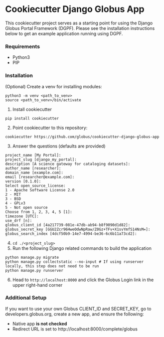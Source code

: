 
# Cookiecutter Django Globus App

This cookiecutter project serves as a starting point for using the Django Globus Portal Framework (DGPF). Please
see the installation instructions below to get an example application running using DGPF.

### Requirements
* Python3
* PIP

### Installation
(Optional) Create a venv for installing modules:
```
python3 -m venv <path_to_venv> 
source <path_to_venv>/bin/activate
```
1. Install cookiecutter
```
pip install cookiecutter
```
2. Point cookiecutter to this repository:
```
cookiecutter https://github.com/globus/cookiecutter-django-globus-app
```
3. Answer the questions (defaults are provided)
```
project_name [My Portal]: 
project_slug [django_my_portal]: 
description [A science gateway for cataloging datasets]: 
author_name [researcher]: 
domain_name [example.com]: 
email [researcher@example.com]: 
version [0.1.0]: 
Select open_source_license:
1 - Apache Software License 2.0
2 - MIT
3 - BSD
4 - GPLv3
5 - Not open source
Choose from 1, 2, 3, 4, 5 [1]: 
timezone [UTC]: 
use_drf [n]: 
globus_client_id [4a217739-081e-47db-ab94-b8f9090d1d82]: 
globus_secret_key [GGU2Zcr96HweOdwNpRaw/Z0Gz+TFv+X1svYmfS14NsM=]: 
globus_search_index [4dcf50b9-14e7-4994-be36-6c6b11a73cd2]: 
```
4. `cd ./<project_slug>`
5. Run the following Django related commands to build the application
```
python manage.py migrate
python manage.py collectstatic --no-input # If using runserver locally, this step does not need to be run
python manage.py runserver
```
6. Head to `http://localhost:8000` and click the Globus Login link in the upper right-hand corner

### Additional Setup
If you want to use your own Globus CLIENT_ID and SECRET_KEY, go to developers.globus.org,
create a new app, and ensure the following:

* Native app **is not checked**
* Redirect URL is set to http://localhost:8000/complete/globus